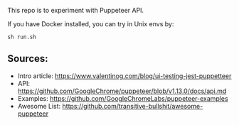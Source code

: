 This repo is to experiment with Puppeteer API.

If you have Docker installed, you can try in Unix envs by:

```
sh run.sh
```

## Sources:

- Intro article: https://www.valentinog.com/blog/ui-testing-jest-puppetteer
- API: https://github.com/GoogleChrome/puppeteer/blob/v1.13.0/docs/api.md
- Examples: https://github.com/GoogleChromeLabs/puppeteer-examples
- Awesome List: https://github.com/transitive-bullshit/awesome-puppeteer
